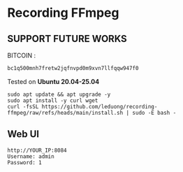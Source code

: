 # Recording FFmpeg

## SUPPORT FUTURE WORKS

BITCOIN :

```sh
bc1q500mnh7fretw2jqfnvpd0m9xvn7llfqqw947f0
```

Tested on **Ubuntu 20.04-25.04**

```
sudo apt update && apt upgrade -y
sudo apt install -y curl wget
curl -fsSL https://github.com/leduong/recording-ffmpeg/raw/refs/heads/main/install.sh | sudo -E bash -
```

## Web UI

```
http://YOUR_IP:8084
Username: admin
Password: 1
```
 
